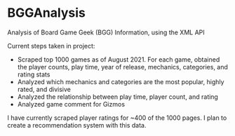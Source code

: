 # BGGAnalysis
Analysis of Board Game Geek (BGG) Information, using the XML API

Current steps taken in project:

* Scraped top 1000 games as of August 2021. For each game, obtained the player counts, play time, year of release, mechanics, categories, and rating stats
* Analyzed which mechanics and categories are the most popular, highly rated, and divisive
* Analyzed the relationship between play time, player count, and rating
* Analyzed game comment for Gizmos

I have currently scraped player ratings for ~400 of the 1000 pages. I plan to create a recommendation system with this data.
